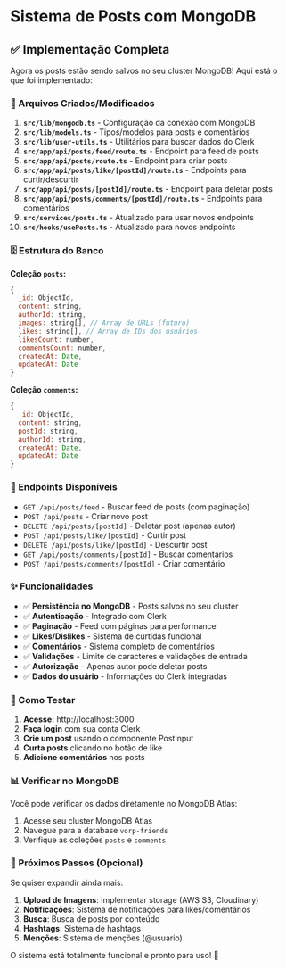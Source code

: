 # Sistema de Posts com MongoDB

## ✅ Implementação Completa

Agora os posts estão sendo salvos no seu cluster MongoDB! Aqui está o que foi implementado:

### 📁 Arquivos Criados/Modificados

1. **`src/lib/mongodb.ts`** - Configuração da conexão com MongoDB
2. **`src/lib/models.ts`** - Tipos/modelos para posts e comentários
3. **`src/lib/user-utils.ts`** - Utilitários para buscar dados do Clerk
4. **`src/app/api/posts/feed/route.ts`** - Endpoint para feed de posts
5. **`src/app/api/posts/route.ts`** - Endpoint para criar posts
6. **`src/app/api/posts/like/[postId]/route.ts`** - Endpoints para curtir/descurtir
7. **`src/app/api/posts/[postId]/route.ts`** - Endpoint para deletar posts
8. **`src/app/api/posts/comments/[postId]/route.ts`** - Endpoints para comentários
9. **`src/services/posts.ts`** - Atualizado para usar novos endpoints
10. **`src/hooks/usePosts.ts`** - Atualizado para novos endpoints

### 🗄️ Estrutura do Banco

**Coleção `posts`:**
```javascript
{
  _id: ObjectId,
  content: string,
  authorId: string,
  images: string[], // Array de URLs (futuro)
  likes: string[], // Array de IDs dos usuários
  likesCount: number,
  commentsCount: number,
  createdAt: Date,
  updatedAt: Date
}
```

**Coleção `comments`:**
```javascript
{
  _id: ObjectId,
  content: string,
  postId: string,
  authorId: string,
  createdAt: Date,
  updatedAt: Date
}
```

### 🔗 Endpoints Disponíveis

- `GET /api/posts/feed` - Buscar feed de posts (com paginação)
- `POST /api/posts` - Criar novo post
- `DELETE /api/posts/[postId]` - Deletar post (apenas autor)
- `POST /api/posts/like/[postId]` - Curtir post
- `DELETE /api/posts/like/[postId]` - Descurtir post
- `GET /api/posts/comments/[postId]` - Buscar comentários
- `POST /api/posts/comments/[postId]` - Criar comentário

### ✨ Funcionalidades

- ✅ **Persistência no MongoDB** - Posts salvos no seu cluster
- ✅ **Autenticação** - Integrado com Clerk
- ✅ **Paginação** - Feed com páginas para performance
- ✅ **Likes/Dislikes** - Sistema de curtidas funcional
- ✅ **Comentários** - Sistema completo de comentários
- ✅ **Validações** - Limite de caracteres e validações de entrada
- ✅ **Autorização** - Apenas autor pode deletar posts
- ✅ **Dados do usuário** - Informações do Clerk integradas

### 🧪 Como Testar

1. **Acesse:** http://localhost:3000
2. **Faça login** com sua conta Clerk
3. **Crie um post** usando o componente PostInput
4. **Curta posts** clicando no botão de like
5. **Adicione comentários** nos posts

### 📊 Verificar no MongoDB

Você pode verificar os dados diretamente no MongoDB Atlas:
1. Acesse seu cluster MongoDB Atlas
2. Navegue para a database `vorp-friends`
3. Verifique as coleções `posts` e `comments`

### 🚀 Próximos Passos (Opcional)

Se quiser expandir ainda mais:

1. **Upload de Imagens**: Implementar storage (AWS S3, Cloudinary)
2. **Notificações**: Sistema de notificações para likes/comentários
3. **Busca**: Busca de posts por conteúdo
4. **Hashtags**: Sistema de hashtags
5. **Menções**: Sistema de menções (@usuario)

O sistema está totalmente funcional e pronto para uso! 🎉